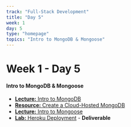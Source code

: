 ```yaml
---
track: "Full-Stack Development"
title: "Day 5"
week: 1
day: 5
type: "homepage"
topics: "Intro to MongoDB & Mongoose"
---
```


# Week 1 - Day 5

#### Intro to MongoDB & Mongoose

- [**Lecture:** Intro to MongoDB](/full-stack-development/week-1/day-5/lecture-materials/intro-to-mongodb/)
- [**Resource:** Create a Cloud-Hosted MongoDB](/full-stack-development/week-1/day-5/lecture-materials/create-an-atlas-hosted-mongodb/)
- [**Lecture:** Intro to Mongoose](/full-stack-development/week-1/day-5/lecture-materials/intro-to-mongoose)
- [**Lab:** Heroku Deployment](/full-stack-development/week-1/day-5/labs/heroku-deployment) - **Deliverable**

